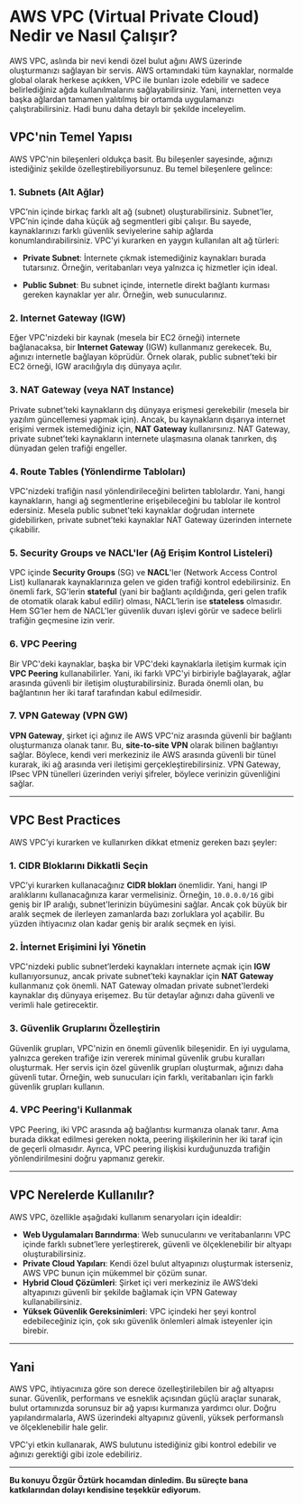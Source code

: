 # AWS VPC (Virtual Private Cloud) Nedir ve Nasıl Çalışır?

AWS VPC, aslında bir nevi kendi özel bulut ağını AWS üzerinde oluşturmanızı sağlayan bir servis. AWS ortamındaki tüm kaynaklar, normalde global olarak herkese açıkken, VPC ile bunları izole edebilir ve sadece belirlediğiniz ağda kullanılmalarını sağlayabilirsiniz. Yani, internetten veya başka ağlardan tamamen yalıtılmış bir ortamda uygulamanızı çalıştırabilirsiniz. Hadi bunu daha detaylı bir şekilde inceleyelim.

## VPC'nin Temel Yapısı

AWS VPC'nin bileşenleri oldukça basit. Bu bileşenler sayesinde, ağınızı istediğiniz şekilde özelleştirebiliyorsunuz. Bu temel bileşenlere gelince:

### 1. **Subnets (Alt Ağlar)**

VPC’nin içinde birkaç farklı alt ağ (subnet) oluşturabilirsiniz. Subnet'ler, VPC’nin içinde daha küçük ağ segmentleri gibi çalışır. Bu sayede, kaynaklarınızı farklı güvenlik seviyelerine sahip ağlarda konumlandırabilirsiniz. VPC'yi kurarken en yaygın kullanılan alt ağ türleri:

- **Private Subnet**: İnternete çıkmak istemediğiniz kaynakları burada tutarsınız. Örneğin, veritabanları veya yalnızca iç hizmetler için ideal.
  
- **Public Subnet**: Bu subnet içinde, internetle direkt bağlantı kurması gereken kaynaklar yer alır. Örneğin, web sunucularınız.

### 2. **Internet Gateway (IGW)**

Eğer VPC'nizdeki bir kaynak (mesela bir EC2 örneği) internete bağlanacaksa, bir **Internet Gateway** (IGW) kullanmanız gerekecek. Bu, ağınızı internetle bağlayan köprüdür. Örnek olarak, public subnet’teki bir EC2 örneği, IGW aracılığıyla dış dünyaya açılır.

### 3. **NAT Gateway (veya NAT Instance)**

Private subnet’teki kaynakların dış dünyaya erişmesi gerekebilir (mesela bir yazılım güncellemesi yapmak için). Ancak, bu kaynakların dışarıya internet erişimi vermek istemediğiniz için, **NAT Gateway** kullanırsınız. NAT Gateway, private subnet’teki kaynakların internete ulaşmasına olanak tanırken, dış dünyadan gelen trafiği engeller.

### 4. **Route Tables (Yönlendirme Tabloları)**

VPC'nizdeki trafiğin nasıl yönlendirileceğini belirten tablolardır. Yani, hangi kaynakların, hangi ağ segmentlerine erişebileceğini bu tablolar ile kontrol edersiniz. Mesela public subnet'teki kaynaklar doğrudan internete gidebilirken, private subnet’teki kaynaklar NAT Gateway üzerinden internete çıkabilir.

### 5. **Security Groups ve NACL'ler (Ağ Erişim Kontrol Listeleri)**

VPC içinde **Security Groups** (SG) ve **NACL**'ler (Network Access Control List) kullanarak kaynaklarınıza gelen ve giden trafiği kontrol edebilirsiniz. En önemli fark, SG'lerin **stateful** (yani bir bağlantı açıldığında, geri gelen trafik de otomatik olarak kabul edilir) olması, NACL’lerin ise **stateless** olmasıdır. Hem SG’ler hem de NACL'ler güvenlik duvarı işlevi görür ve sadece belirli trafiğin geçmesine izin verir.

### 6. **VPC Peering**

Bir VPC'deki kaynaklar, başka bir VPC'deki kaynaklarla iletişim kurmak için **VPC Peering** kullanabilirler. Yani, iki farklı VPC'yi birbiriyle bağlayarak, ağlar arasında güvenli bir iletişim oluşturabilirsiniz. Burada önemli olan, bu bağlantının her iki taraf tarafından kabul edilmesidir.

### 7. **VPN Gateway (VPN GW)**

**VPN Gateway**, şirket içi ağınız ile AWS VPC'niz arasında güvenli bir bağlantı oluşturmanıza olanak tanır. Bu, **site-to-site VPN** olarak bilinen bağlantıyı sağlar. Böylece, kendi veri merkeziniz ile AWS arasında güvenli bir tünel kurarak, iki ağ arasında veri iletişimi gerçekleştirebilirsiniz. VPN Gateway, IPsec VPN tünelleri üzerinden veriyi şifreler, böylece verinizin güvenliğini sağlar.

---

## VPC Best Practices 

AWS VPC’yi kurarken ve kullanırken dikkat etmeniz gereken bazı şeyler:

### 1. **CIDR Bloklarını Dikkatli Seçin**

VPC’yi kurarken kullanacağınız **CIDR blokları** önemlidir. Yani, hangi IP aralıklarını kullanacağınıza karar vermelisiniz. Örneğin, `10.0.0.0/16` gibi geniş bir IP aralığı, subnet'lerinizin büyümesini sağlar. Ancak çok büyük bir aralık seçmek de ilerleyen zamanlarda bazı zorluklara yol açabilir. Bu yüzden ihtiyacınız olan kadar geniş bir aralık seçmek en iyisi.

### 2. **İnternet Erişimini İyi Yönetin**

VPC'nizdeki public subnet’lerdeki kaynakları internete açmak için **IGW** kullanıyorsunuz, ancak private subnet’teki kaynaklar için **NAT Gateway** kullanmanız çok önemli. NAT Gateway olmadan private subnet'lerdeki kaynaklar dış dünyaya erişemez. Bu tür detaylar ağınızı daha güvenli ve verimli hale getirecektir.

### 3. **Güvenlik Gruplarını Özelleştirin**

Güvenlik grupları, VPC'nizin en önemli güvenlik bileşenidir. En iyi uygulama, yalnızca gereken trafiğe izin vererek minimal güvenlik grubu kuralları oluşturmak. Her servis için özel güvenlik grupları oluşturmak, ağınızı daha güvenli tutar. Örneğin, web sunucuları için farklı, veritabanları için farklı güvenlik grupları kullanın.

### 4. **VPC Peering'i Kullanmak**

VPC Peering, iki VPC arasında ağ bağlantısı kurmanıza olanak tanır. Ama burada dikkat edilmesi gereken nokta, peering ilişkilerinin her iki taraf için de geçerli olmasıdır. Ayrıca, VPC peering ilişkisi kurduğunuzda trafiğin yönlendirilmesini doğru yapmanız gerekir.

---

## VPC Nerelerde Kullanılır?

AWS VPC, özellikle aşağıdaki kullanım senaryoları için idealdir:

- **Web Uygulamaları Barındırma**: Web sunucularını ve veritabanlarını VPC içinde farklı subnet’lere yerleştirerek, güvenli ve ölçeklenebilir bir altyapı oluşturabilirsiniz.
- **Private Cloud Yapıları**: Kendi özel bulut altyapınızı oluşturmak isterseniz, AWS VPC bunun için mükemmel bir çözüm sunar.
- **Hybrid Cloud Çözümleri**: Şirket içi veri merkeziniz ile AWS’deki altyapınızı güvenli bir şekilde bağlamak için VPN Gateway kullanabilirsiniz.
- **Yüksek Güvenlik Gereksinimleri**: VPC içindeki her şeyi kontrol edebileceğiniz için, çok sıkı güvenlik önlemleri almak isteyenler için birebir.

---

## Yani

AWS VPC, ihtiyacınıza göre son derece özelleştirilebilen bir ağ altyapısı sunar. Güvenlik, performans ve esneklik açısından güçlü araçlar sunarak, bulut ortamınızda sorunsuz bir ağ yapısı kurmanıza yardımcı olur. Doğru yapılandırmalarla, AWS üzerindeki altyapınız güvenli, yüksek performanslı ve ölçeklenebilir hale gelir.

VPC'yi etkin kullanarak, AWS bulutunu istediğiniz gibi kontrol edebilir ve ağınızı gerektiği gibi izole edebiliriz.

---

**Bu konuyu Özgür Öztürk hocamdan dinledim. Bu süreçte bana katkılarından dolayı kendisine teşekkür ediyorum.**
